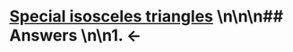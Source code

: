 # [Special isosceles triangles](https://projecteuler.net/problem=138) \n\n\n## Answers \n\n1. &larr;
